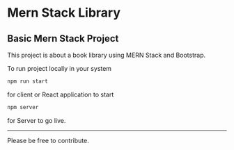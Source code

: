 # Mern Stack Library
Basic Mern Stack Project
---
This project is about a book library using MERN Stack and Bootstrap.

To run project locally in your system
``` bash
npm run start
```
for client or React application to start

``` bash
npm server
```
for Server to go live.

---
Please be free to contribute.
